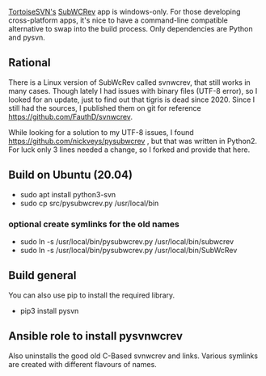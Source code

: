 [TortoiseSVN's](http://tortoisesvn.net) [SubWCRev](http://tortoisesvn.net/docs/release/TortoiseSVN_en/tsvn-subwcrev.html) app is windows-only. 
For those developing cross-platform apps, it's nice to have a command-line compatible alternative to swap into the build process. 
Only dependencies are Python and pysvn.

## Rational
There is a Linux version of SubWcRev called svnwcrev, that still works in many cases. Though lately I had issues with binary files
(UTF-8 error), so I looked for an update, just to find out that tigris is dead since 2020.
Since I still had the   sources, I published them on git for reference https://github.com/FauthD/svnwcrev.

While looking for a solution to my UTF-8 issues, I found https://github.com/nickveys/pysubwcrev , but that was written in Python2.
For luck only 3 lines needed a change, so I forked and provide that here.

## Build on Ubuntu (20.04)

- sudo apt install python3-svn
- sudo cp src/pysubwcrev.py /usr/local/bin
### optional create symlinks for the old names

- sudo ln -s /usr/local/bin/pysubwcrev.py /usr/local/bin/subwcrev
- sudo ln -s /usr/local/bin/pysubwcrev.py /usr/local/bin/SubWcRev
## Build general
You can also use pip to install the required library.

- pip3 install pysvn

## Ansible role to install pysvnwcrev
Also uninstalls the good old C-Based svnwcrev and links.
Various symlinks are created with different flavours of names.

